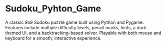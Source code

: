 # Sudoku_Pyhton_Game
A classic 9x9 Sudoku puzzle game built using Python and Pygame. Features include multiple difficulty levels, pencil marks, hints, a dark-themed UI, and a backtracking-based solver. Playable with both mouse and keyboard for a smooth, interactive experience.
